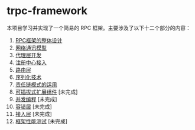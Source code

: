 # trpc-framework

本项目学习并实现了一个简易的 RPC 框架。主要涉及了以下十二个部分的内容：

1. [RPC框架的整体设计](./docs/01%20-%20RPC框架的整体设计.md)
2. [网络通讯模型](./docs/02%20-%20网络通讯模型.md)
3. [代理层开发](./docs/03%20-%20代理层开发.md)
4. [注册中心接入](./docs/04%20-%20注册中心接入.md)
5. [路由层](./docs/05%20-%20路由层.md)
6. [序列化技术](./docs/06%20-%20序列化技术.md)
7. [责任链模式的运用](./docs/07%20-%20责任链模式的运用.md)
8. [可插拔式扩展组件](./docs/08%20-%20可插拔式扩展组件.md) [未完成]
9. [并发编程](./docs/09%20-%20并发运用.md) [未完成]
10. [容错层](./docs/10%20-%20容错层.md) [未完成]
11. [接入层](./docs/11%20-%20接入层.md) [未完成]
12. [框架性能测试](./docs/12%20-%20框架性能调优测试.md) [未完成]
